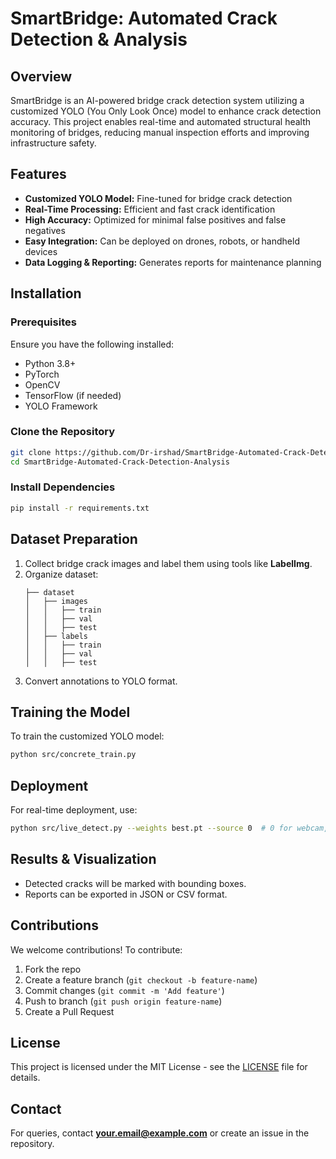 # SmartBridge: Automated Crack Detection & Analysis

## Overview
SmartBridge is an AI-powered bridge crack detection system utilizing a customized YOLO (You Only Look Once) model to enhance crack detection accuracy. This project enables real-time and automated structural health monitoring of bridges, reducing manual inspection efforts and improving infrastructure safety.

## Features
- **Customized YOLO Model:** Fine-tuned for bridge crack detection
- **Real-Time Processing:** Efficient and fast crack identification
- **High Accuracy:** Optimized for minimal false positives and false negatives
- **Easy Integration:** Can be deployed on drones, robots, or handheld devices
- **Data Logging & Reporting:** Generates reports for maintenance planning

## Installation
### Prerequisites
Ensure you have the following installed:
- Python 3.8+
- PyTorch
- OpenCV
- TensorFlow (if needed)
- YOLO Framework

### Clone the Repository
```bash
git clone https://github.com/Dr-irshad/SmartBridge-Automated-Crack-Detection-Analysis.git
cd SmartBridge-Automated-Crack-Detection-Analysis
```

### Install Dependencies
```bash
pip install -r requirements.txt
```

## Dataset Preparation
1. Collect bridge crack images and label them using tools like **LabelImg**.
2. Organize dataset:
   ```
   ├── dataset
   │   ├── images
   │   │   ├── train
   │   │   ├── val
   │   │   ├── test
   │   ├── labels
   │   │   ├── train
   │   │   ├── val
   │   │   ├── test
   ```
3. Convert annotations to YOLO format.

## Training the Model
To train the customized YOLO model:
```bash
python src/concrete_train.py 
```

## Deployment
For real-time deployment, use:
```bash
python src/live_detect.py --weights best.pt --source 0  # 0 for webcam, video path for pre-recorded footage
```

## Results & Visualization
- Detected cracks will be marked with bounding boxes.
- Reports can be exported in JSON or CSV format.

## Contributions
We welcome contributions! To contribute:
1. Fork the repo
2. Create a feature branch (`git checkout -b feature-name`)
3. Commit changes (`git commit -m 'Add feature'`)
4. Push to branch (`git push origin feature-name`)
5. Create a Pull Request

## License
This project is licensed under the MIT License - see the [LICENSE](LICENSE) file for details.

## Contact
For queries, contact **your.email@example.com** or create an issue in the repository.
